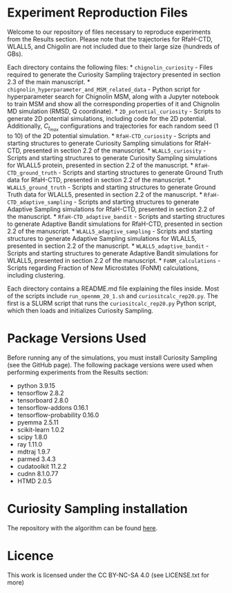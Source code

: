 # Experiment Reproduction Files

Welcome to our repository of files necessary to reproduce experiments from the Results section. Please note that the trajectories for RfaH-CTD, WLALL5, and Chigolin are not included due to their large size (hundreds of GBs).

Each directory contains the following files:
    * `chignolin_curiosity` - Files required to generate the Curiosity Sampling trajectory presented in section 2.3 of the main manuscript.
    * `chignolin_hyperparameter_and_MSM_related_data` - Python script for hyperparameter search for Chignolin MSM, along with a Jupyter notebook to train MSM and show all the corresponding properties of it and Chignolin MD simulation (RMSD, Q coordinate).
    * `2D_potential_curiosity` - Scripts to generate 2D potential simulations, including code for the 2D potential. Additionally, $C_{t_{max}}$ configurations and trajectories for each random seed (1 to 10) of the 2D potential simulation.
    * `RfaH-CTD_curiosity` - Scripts and starting structures to generate Curiosity Sampling simulations for RfaH-CTD, presented in section 2.2 of the manuscript.
    * `WLALL5_curiosity` - Scripts and starting structures to generate Curiosity Sampling simulations for WLALL5 protein, presented in section 2.2 of the manuscript.
    * `RfaH-CTD_ground_truth` - Scripts and starting structures to generate Ground Truth data for RfaH-CTD, presented in section 2.2 of the manuscript.
    * `WLALL5_ground_truth` - Scripts and starting structures to generate Ground Truth data for WLALL5, presented in section 2.2 of the manuscript.
    * `RfaH-CTD_adaptive_sampling` - Scripts and starting structures to generate Adaptive Sampling simulations for RfaH-CTD, presented in section 2.2 of the manuscript.
    * `RfaH-CTD_adaptive_bandit` - Scripts and starting structures to generate Adaptive Bandit simulations for RfaH-CTD, presented in section 2.2 of the manuscript.
    * `WLALL5_adaptive_sampling` - Scripts and starting structures to generate Adaptive Sampling simulations for WLALL5, presented in section 2.2 of the manuscript.
    * `WLALL5_adaptive_bandit` - Scripts and starting structures to generate Adaptive Bandit simulations for WLALL5, presented in section 2.2 of the manuscript.
    * `FoNM_calculations` - Scripts regarding Fraction of New Microstates (FoNM) calculations, including clustering.

Each directory contains a README.md file explaining the files inside. Most of the scripts include `run_openmm_20_1.sh` and `curiositcalc_rep20.py`. The first is a SLURM script that runs the `curiositcalc_rep20.py` Python script, which then loads and initializes Curiosity Sampling.

# Package Versions Used

Before running any of the simulations, you must install Curiosity Sampling (see the GitHub page). The following package versions were used when performing experiments from the Results section:

* python                    3.9.15
* tensorflow                2.8.2
* tensorboard               2.8.0
* tensorflow-addons         0.16.1
* tensorflow-probability    0.16.0
* pyemma                    2.5.11
* scikit-learn              1.0.2
* scipy                     1.8.0
* ray                       1.11.0
* mdtraj                    1.9.7
* parmed                    3.4.3
* cudatoolkit               11.2.2
* cudnn                     8.1.0.77
* HTMD                      2.0.5

# Curiosity Sampling installation

The repository with the algorithm can be found [here](https://github.com/cwq4yszdy4zhbfkb/CuriositySampling_review).

# Licence
This work is licensed under the CC BY-NC-SA 4.0 (see LICENSE.txt for more)

